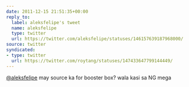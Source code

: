 ```yaml
---
date: 2011-12-15 21:51:35+00:00
reply_to:
  label: aleksfelipe's tweet
  name: aleksfelipe
  type: twitter
  url: https://twitter.com/aleksfelipe/statuses/146157639187968000/
source: twitter
syndicated:
- type: twitter
  url: https://twitter.com/roytang/statuses/147433647799144449/
---
```


[@aleksfelipe](https://twitter.com/aleksfelipe/) may source ka for booster box? wala kasi sa NG mega